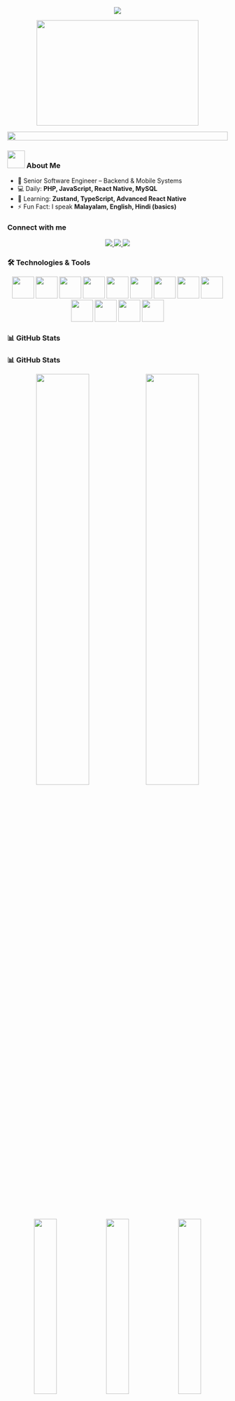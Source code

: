 <!-- 👋 GREETING -->
<p align="center">
<img src="https://readme-typing-svg.herokuapp.com?font=Orbitron&size=40&color=%2379A500&height=67&duration=3000&center=true&lines=Hi+there+%F0%9F%91%8B;Im+a+Developer" />
</p>

<!-- FUN GIF -->
<p align="center">
<img src="https://c.tenor.com/p7IgwS17V0sAAAAC/rtj-rick-and-morty.gif" height="240" width="370">
</p>

<!-- LINE -->
<img src="https://i.imgur.com/dBaSKWF.gif" height="20" width="100%">

<!-- ABOUT ME -->
### <img src="https://github.com/TheDudeThatCode/TheDudeThatCode/blob/master/Assets/Developer.gif" width="40"/> About Me
- 🏦 Senior Software Engineer – Backend & Mobile Systems
- 💻 Daily: **PHP, JavaScript, React Native, MySQL**
- 🌱 Learning: **Zustand, TypeScript, Advanced React Native**
- ⚡ Fun Fact: I speak **Malayalam, English, Hindi (basics)**

<!-- CONNECT -->
### Connect with me
<p align="center">
  <a href="https://twitter.com/fajispm" target="_blank">
    <img src="https://img.shields.io/badge/Twitter-%231DA1F2?style=for-the-badge&logo=twitter&logoColor=white"/>
  </a>
  <a href="https://linkedin.com/in/fajispm" target="_blank">
    <img src="https://img.shields.io/badge/LinkedIn-%230A66C2?style=for-the-badge&logo=linkedin&logoColor=white"/>
  </a>
  <a href="mailto:pmfajis@gmail.com" target="_blank">
    <img src="https://img.shields.io/badge/Gmail-%23D14836?style=for-the-badge&logo=gmail&logoColor=white"/>
  </a>
</p>

<!-- TECH STACK -->
### 🛠️ Technologies & Tools
<p align="center">
<img src="https://www.vectorlogo.zone/logos/reactjs/reactjs-icon.svg" width="50"/>
<img src="https://www.vectorlogo.zone/logos/nodejs/nodejs-icon.svg" width="50"/>
<img src="https://www.vectorlogo.zone/logos/mysql/mysql-icon.svg" width="50"/>
<img src="https://www.vectorlogo.zone/logos/mongodb/mongodb-icon.svg" width="50"/>
<img src="https://www.vectorlogo.zone/logos/docker/docker-official.svg" width="50"/>
<img src="https://www.vectorlogo.zone/logos/github/github-icon.svg" width="50"/>
<img src="https://www.vectorlogo.zone/logos/visualstudio_code/visualstudio_code-icon.svg" width="50"/>
<img src="https://www.vectorlogo.zone/logos/linux/linux-icon.svg" width="50"/>
<img src="https://www.vectorlogo.zone/logos/laravel/laravel-icon.svg" width="50"/>
<img src="https://www.vectorlogo.zone/logos/php/php-icon.svg" width="50"/>
<img src="https://www.vectorlogo.zone/logos/javascript/javascript-icon.svg" width="50"/>
<img src="https://www.vectorlogo.zone/logos/npmjs/npmjs-icon.svg" width="50"/>
<img src="https://www.vectorlogo.zone/logos/redis/redis-icon.svg" width="50"/>
</p>

<!-- GITHUB STATS -->
### 📊 GitHub Stats
<!-- GitHub Stats Section -->
### 📊 GitHub Stats
<p align="center">
  <img src="https://github-readme-stats.vercel.app/api?username=fajis&show_icons=true&count_private=true&include_all_commits=true&theme=radical&hide_border=false&border_color=79A500&icon_color=79A500&text_color=ffffff&bg_color=1e1e2f&card_height=180" width="49%" />
  <img src="https://github-readme-stats.vercel.app/api/top-langs/?username=fajis&layout=compact&theme=radical&hide_border=false&border_color=79A500&text_color=ffffff&bg_color=1e1e2f&langs_count=6&card_height=180" width="49%" />
</p>

<!-- Top Repos Pinned -->
<p align="center">
  <img src="https://github-readme-stats.vercel.app/api/pin/?username=fajis&repo=your-repo-1&theme=radical&border_color=79A500" width="32%" />
  <img src="https://github-readme-stats.vercel.app/api/pin/?username=fajis&repo=your-repo-2&theme=radical&border_color=79A500" width="32%" />
  <img src="https://github-readme-stats.vercel.app/api/pin/?username=fajis&repo=your-repo-3&theme=radical&border_color=79A500" width="32%" />
</p>
<!-- FUN QUOTE -->
### 💬 Fun Quote
<p align="center">
<i>“Programming isn’t about what you know; it’s about what you can figure out.”</i>
</p>

<!-- FOOTER ANIMATION -->
<p align="center">
<img src="https://raw.githubusercontent.com/trinib/trinib/82213791fa9ff58d3ca768ddd6de2489ec23ffca/images/footer.svg" width="100%"/>
</p>
